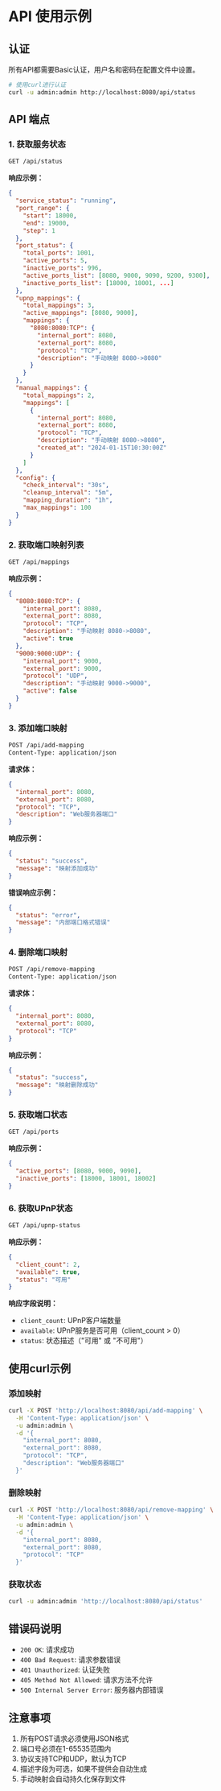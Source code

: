 # API 使用示例

## 认证

所有API都需要Basic认证，用户名和密码在配置文件中设置。

```bash
# 使用curl进行认证
curl -u admin:admin http://localhost:8080/api/status
```

## API 端点

### 1. 获取服务状态

```bash
GET /api/status
```

**响应示例：**
```json
{
  "service_status": "running",
  "port_range": {
    "start": 18000,
    "end": 19000,
    "step": 1
  },
  "port_status": {
    "total_ports": 1001,
    "active_ports": 5,
    "inactive_ports": 996,
    "active_ports_list": [8080, 9000, 9090, 9200, 9300],
    "inactive_ports_list": [18000, 18001, ...]
  },
  "upnp_mappings": {
    "total_mappings": 3,
    "active_mappings": [8080, 9000],
    "mappings": {
      "8080:8080:TCP": {
        "internal_port": 8080,
        "external_port": 8080,
        "protocol": "TCP",
        "description": "手动映射 8080->8080"
      }
    }
  },
  "manual_mappings": {
    "total_mappings": 2,
    "mappings": [
      {
        "internal_port": 8080,
        "external_port": 8080,
        "protocol": "TCP",
        "description": "手动映射 8080->8080",
        "created_at": "2024-01-15T10:30:00Z"
      }
    ]
  },
  "config": {
    "check_interval": "30s",
    "cleanup_interval": "5m",
    "mapping_duration": "1h",
    "max_mappings": 100
  }
}
```

### 2. 获取端口映射列表

```bash
GET /api/mappings
```

**响应示例：**
```json
{
  "8080:8080:TCP": {
    "internal_port": 8080,
    "external_port": 8080,
    "protocol": "TCP",
    "description": "手动映射 8080->8080",
    "active": true
  },
  "9000:9000:UDP": {
    "internal_port": 9000,
    "external_port": 9000,
    "protocol": "UDP",
    "description": "手动映射 9000->9000",
    "active": false
  }
}
```

### 3. 添加端口映射

```bash
POST /api/add-mapping
Content-Type: application/json
```

**请求体：**
```json
{
  "internal_port": 8080,
  "external_port": 8080,
  "protocol": "TCP",
  "description": "Web服务器端口"
}
```

**响应示例：**
```json
{
  "status": "success",
  "message": "映射添加成功"
}
```

**错误响应示例：**
```json
{
  "status": "error",
  "message": "内部端口格式错误"
}
```

### 4. 删除端口映射

```bash
POST /api/remove-mapping
Content-Type: application/json
```

**请求体：**
```json
{
  "internal_port": 8080,
  "external_port": 8080,
  "protocol": "TCP"
}
```

**响应示例：**
```json
{
  "status": "success",
  "message": "映射删除成功"
}
```

### 5. 获取端口状态

```bash
GET /api/ports
```

**响应示例：**
```json
{
  "active_ports": [8080, 9000, 9090],
  "inactive_ports": [18000, 18001, 18002]
}
```

### 6. 获取UPnP状态

```bash
GET /api/upnp-status
```

**响应示例：**
```json
{
  "client_count": 2,
  "available": true,
  "status": "可用"
}
```

**响应字段说明：**
- `client_count`: UPnP客户端数量
- `available`: UPnP服务是否可用（client_count > 0）
- `status`: 状态描述（"可用" 或 "不可用"）

## 使用curl示例

### 添加映射
```bash
curl -X POST 'http://localhost:8080/api/add-mapping' \
  -H 'Content-Type: application/json' \
  -u admin:admin \
  -d '{
    "internal_port": 8080,
    "external_port": 8080,
    "protocol": "TCP",
    "description": "Web服务器端口"
  }'
```

### 删除映射
```bash
curl -X POST 'http://localhost:8080/api/remove-mapping' \
  -H 'Content-Type: application/json' \
  -u admin:admin \
  -d '{
    "internal_port": 8080,
    "external_port": 8080,
    "protocol": "TCP"
  }'
```

### 获取状态
```bash
curl -u admin:admin 'http://localhost:8080/api/status'
```

## 错误码说明

- `200 OK`: 请求成功
- `400 Bad Request`: 请求参数错误
- `401 Unauthorized`: 认证失败
- `405 Method Not Allowed`: 请求方法不允许
- `500 Internal Server Error`: 服务器内部错误

## 注意事项

1. 所有POST请求必须使用JSON格式
2. 端口号必须在1-65535范围内
3. 协议支持TCP和UDP，默认为TCP
4. 描述字段为可选，如果不提供会自动生成
5. 手动映射会自动持久化保存到文件 
